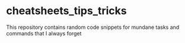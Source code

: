 # cheatsheets_tips_tricks
This repository contains random code snippets for mundane tasks and commands that I always forget
